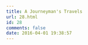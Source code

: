 ```yaml
---
title: A Journeyman's Travels
url: 28.html
id: 28
comments: false
date: 2016-04-01 19:38:57
---
```

